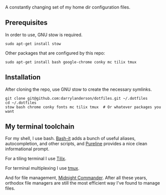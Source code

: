A constantly changing set of my home dir configuration files.


## Prerequisites

In order to use, GNU stow is required.

    sudo apt-get install stow

Other packages that are configured by this repo:

    sudo apt-get install bash google-chrome conky mc tilix tmux


## Installation

After cloning the repo, use GNU stow to create the necessary symlinks.

    git clone git@github.com:darrylanderson/dotfiles.git ~/.dotfiles
    cd ~/.dotfiles
    stow bash chrome conky fonts mc tilix tmux  # Or whatever packages you want


## My terminal toolchain

For my shell, I use bash. [Bash-it](https://github.com/Bash-it/bash-it) adds a bunch of useful aliases, autocompletion, and other scripts, and [Pureline](https://github.com/chris-marsh/pureline) provides a nice clean informational prompt.

For a tiling terminal I use [Tilix](https://gnunn1.github.io/tilix-web/).

For terminal multiplexing I use [tmux](https://github.com/tmux/tmux/wiki).

And for file management, [Midnight Commander](https://midnight-commander.org/). After all these years, orthodox file managers are still the most efficient way I've found to manage files. 

